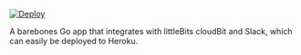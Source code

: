 
[![Deploy](https://www.herokucdn.com/deploy/button.png)](https://heroku.com/deploy)

A barebones Go app that integrates with littleBits cloudBit and Slack, which can easily be deployed to Heroku.  


